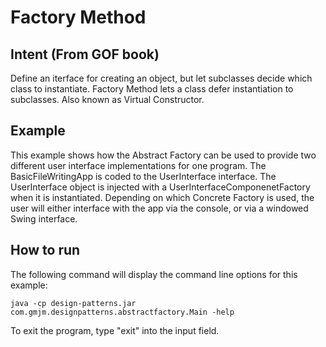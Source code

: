 # Factory Method 

## Intent (From GOF book)

Define an iterface for creating an object, but let subclasses decide which class to instantiate.  Factory Method lets a class defer instantiation to subclasses.  Also known as Virtual Constructor.

## Example

This example shows how the Abstract Factory can be used to provide two different user interface implementations for one program.  The BasicFileWritingApp is coded to the UserInterface interface.  The UserInterface object is injected with a UserInterfaceComponenetFactory when it is instantiated.  Depending on which Concrete Factory is used, the user will either interface with the app via the console, or via a windowed Swing interface.

## How to run
The following command will display the command line options for this example:

	java -cp design-patterns.jar com.gmjm.designpatterns.abstractfactory.Main -help
	
To exit the program, type "exit" into the input field.